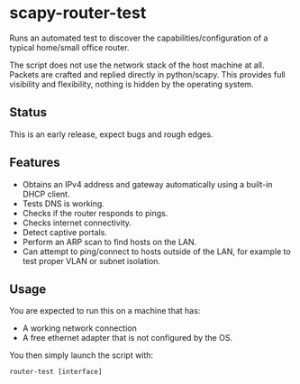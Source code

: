 # scapy-router-test

Runs an automated test to discover the capabilities/configuration 
of a typical home/small office router.

The script does not use the network stack of the host machine at 
all. Packets are crafted and replied directly in python/scapy.
This provides full visibility and flexibility, nothing is hidden
by the operating system.

## Status

This is an early release, expect bugs and rough edges.

## Features

- Obtains an IPv4 address and gateway automatically using a built-in DHCP client.
- Tests DNS is working.
- Checks if the router responds to pings.
- Checks internet connectivity.
- Detect captive portals.
- Perform an ARP scan to find hosts on the LAN.
- Can attempt to ping/connect to hosts outside of the LAN, for example to test proper VLAN or subnet isolation.

## Usage

You are expected to run this on a machine that has:

- A working network connection
- A free ethernet adapter that is not configured by the OS.

You then simply launch the script with:

```
router-test [interface]
```



